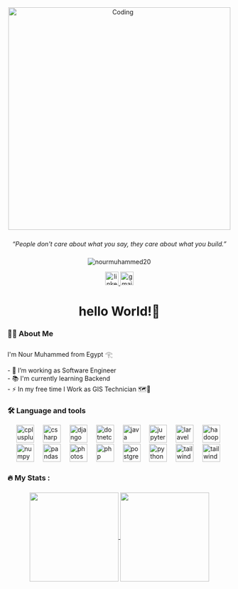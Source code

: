   <div align="center">
    <img alt="Coding" width="500" src="https://media.giphy.com/media/bAplZhiLAsNnG/source.gif">
  </div>

###

<div  align="center">
  <p><em>
“People don't care about what you say, they care about what you build.”
</em></p>
</div>

###
<div align="center">
  <p > <img src="https://komarev.com/ghpvc/?username=nourmuhammed20&label=Profile%20views&color=0e75b6&style=flat" alt="nourmuhammed20" /> </p>
  <a href="https://www.linkedin.com/in/nourmuhammed20/" target="_blank">
    <img src="https://img.shields.io/static/v1?message=LinkedIn&logo=linkedin&label=&color=0077B5&logoColor=white&labelColor=&style=flat" height="30" alt="linkedin logo"  />
  </a>
  <a href="mailto:nourmuhammed36@gmail.com" target="_blank">
    <img src="https://img.shields.io/static/v1?message=Gmail&logo=gmail&label=&color=D14836&logoColor=white&labelColor=&style=flat" height="30" alt="gmail logo"  />
  </a>
</div>

###

<h1 align="center">hello World!👋</h1>

###

<h3 align="left">👩‍💻  About Me</h3>

###

<p align="left">I'm Nour Muhammed from Egypt 𓂀<br><br>- 🔭 I’m working as Software Engineer<br>- 📚 I'm currently learning Backend<br>- ⚡ In my free time I Work as GIS Technician 🗺️🧭</p>

###
<h3 align="left">🛠 Language and tools</h3>
<div style="display: flex; align-items: center; justify-items: space-between;">
  <div style="margin-left: 20px;">
    <div>
      <img src="https://cdn.jsdelivr.net/gh/devicons/devicon/icons/cplusplus/cplusplus-original.svg" height="40" alt="cplusplus logo"  />
      <img width="12" />
      <img src="https://cdn.jsdelivr.net/gh/devicons/devicon/icons/csharp/csharp-original.svg" height="40" alt="csharp logo"  />
      <img width="12" />
      <img src="https://cdn.jsdelivr.net/gh/devicons/devicon/icons/django/django-plain.svg" height="40" alt="django logo"  />
      <img width="12" />
      <img src="https://cdn.jsdelivr.net/gh/devicons/devicon/icons/dotnetcore/dotnetcore-original.svg" height="40" alt="dotnetcore logo"  />
      <img width="12" />
      <img src="https://cdn.jsdelivr.net/gh/devicons/devicon/icons/java/java-original.svg" height="40" alt="java logo"  />
      <img width="12" />
      <img src="https://cdn.jsdelivr.net/gh/devicons/devicon/icons/jupyter/jupyter-original.svg" height="40" alt="jupyter logo"  />
      <img width="12" />
      <img src="https://skillicons.dev/icons?i=laravel" height="40" alt="laravel logo"  />
      <img width="12" />
<img src="https://traininginstitutepune.in/wp-content/uploads/elementor/thumbs/hadoop-p445qz3q3az0v6kz31k7evz075bugupm40ky2w9iis.png" height="40" alt="hadoop logo"  />
      <img width="12" />
    </div>
    <div>
      <img src="https://cdn.jsdelivr.net/gh/devicons/devicon/icons/numpy/numpy-original.svg" height="40" alt="numpy logo"  />
      <img width="12" />
      <img src="https://cdn.jsdelivr.net/gh/devicons/devicon/icons/pandas/pandas-original.svg" height="40" alt="pandas logo"  />
      <img width="12" />
      <img src="https://cdn.jsdelivr.net/gh/devicons/devicon/icons/photoshop/photoshop-plain.svg" height="40" alt="photoshop logo"  />
      <img width="12" />
      <img src="https://cdn.jsdelivr.net/gh/devicons/devicon/icons/php/php-original.svg" height="40" alt="php logo"  />
      <img width="12" />
      <img src="https://cdn.jsdelivr.net/gh/devicons/devicon/icons/postgresql/postgresql-original.svg" height="40" alt="postgresql logo"  />
      <img width="12" />
      <img src="https://cdn.jsdelivr.net/gh/devicons/devicon/icons/python/python-original.svg" height="40" alt="python logo"  />
      <img width="12" />
      <img src="https://cdn.jsdelivr.net/gh/devicons/devicon/icons/tailwindcss/tailwindcss-original-wordmark.svg" height="40" alt="tailwindcss logo"  />
 <img width="12" />
      <img src="https://th.bing.com/th/id/R.4adfec2a795274f3a4bb048994c628e2?rik=tIqUrTxICoje2g&riu=http%3a%2f%2ficons.iconarchive.com%2ficons%2fmartz90%2fhex%2f256%2fbrowser-icon.png&ehk=2d8e6MN4KyayKkBsiPjBC5Ksfz6F0kCBtXeceK0XHfw%3d&risl=&pid=ImgRaw&r=0" height="40" alt="tailwindcss logo"  />
    </div>
  </div>
</div>


###

<h3 align="left">🔥   My Stats :</h3>

###
<div align="center">
<a href="https://github.com/anuraghazra/github-readme-stats">
  <img height=200 align="center" src="https://github-readme-stats.vercel.app/api?username=nourmuhammed20&theme=github_dark" />
</a>
<a href="https://github.com/anuraghazra/convoychat">
  <img height=200 align="center" src="https://github-readme-stats.vercel.app/api/top-langs?username=nourmuhammed20&layout=compact&langs_count=8&card_width=320&theme=github_dark" />
</a>
</div>

